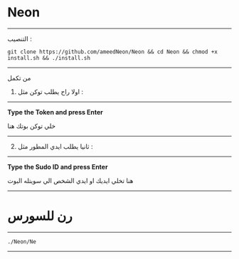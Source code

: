 Neon
==============

______________________________________________________________________________________________________________________

التنصيب :

```git clone https://github.com/ameedNeon/Neon && cd Neon && chmod +x install.sh && ./install.sh```

______________________________________________________________________________________________________________________

من تكمل 
1. اولا راح يطلب توكن
مثل :
------

**Type the Token and press Enter**

خلي توكن بوتك هنا 
______________________________________________________________________________________________________________________

2. ثانيا يطلب ايدي المطور
مثل :
------

**Type the Sudo ID and press Enter**

هنا تخلي ايديك او ايدي الشخص الي سويتله البوت
______________________________________________________________________________________________________________________


رن للسورس 
========

______________________________________________________________________________________________________________________


```./Neon/Ne```

_____________________________________________________________________________________________________________________
